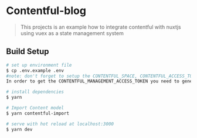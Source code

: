 # Contentful-blog

> This projects is an example how to integrate contentful with nuxtjs using vuex as a state management system

## Build Setup

```bash
# set up environment file
$ cp .env.example .env
#note: don't forget to setup the CONTENTFUL_SPACE, CONTENTFUL_ACCESS_TOKEN, CONTENTFUL_MANAGEMENT_ACCESS_TOKEN vars based on your contentful configuration
In order to get the CONTENTFUL_MANAGEMENT_ACCESS_TOKEN you need to generate one api key, on the following link: https://app.contentful.com/spaces/<space_id>/api/cma_tokens

# install dependencies
$ yarn

# Import Content model
$ yarn contentful-import

# serve with hot reload at localhost:3000
$ yarn dev

```
